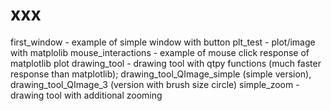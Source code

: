 # xxx
first_window - example of simple window with button
plt_test - plot/image with matplolib
mouse_interactions - example of mouse click response of matplotlib plot
drawing_tool - drawing tool with qtpy functions (much faster response than matplotlib); drawing_tool_QImage_simple (simple version), drawing_tool_QImage_3 (version with brush size circle)
simple_zoom - drawing tool with additional zooming
